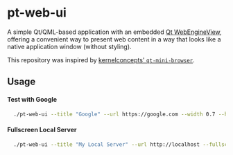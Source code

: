 # pt-web-ui

A simple Qt/QML-based application with an embedded [Qt WebEngineView](https://doc.qt.io/qt-5/qml-qtwebengine-webengineview.html), offering a convenient way to present web content in a way that looks like a native application window (without styling).

This repository was inspired by [kernelconcepts' `qt-mini-browser`](https://github.com/kernelconcepts/qt-mini-browser).

## Usage

#### Test with Google
``` bash
  ./pt-web-ui --title "Google" --url https://google.com --width 0.7 --height 0.8
```

#### Fullscreen Local Server
``` bash
  ./pt-web-ui --title "My Local Server" --url http://localhost --fullscreen
```
